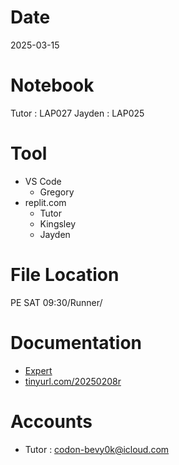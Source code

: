 # Date
2025-03-15

# Notebook
Tutor : LAP027
Jayden : LAP025

# Tool
- VS Code
  + Gregory
- replit.com
  + Tutor
  + Kingsley
  + Jayden

# File Location
PE SAT 09:30/Runner/

# Documentation
- [Expert](https://drive.google.com/drive/folders/1M7DrPk0vs7fxPsR6MtTn7Vt1DMiOU3Qm?usp=drive_link)
- [tinyurl.com/20250208r](tinyurl.com/20250208r)

# Accounts
- Tutor : codon-bevy0k@icloud.com
